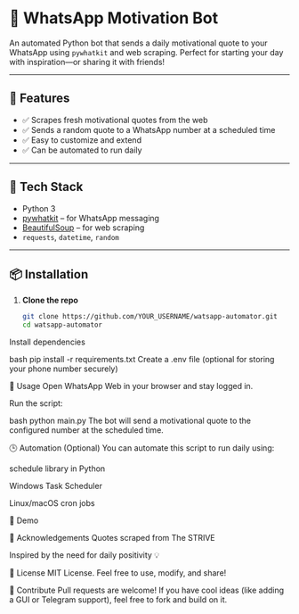 # 💬 WhatsApp Motivation Bot

An automated Python bot that sends a daily motivational quote to your WhatsApp using `pywhatkit` and web scraping. Perfect for starting your day with inspiration—or sharing it with friends!

---

## 🚀 Features

- ✅ Scrapes fresh motivational quotes from the web
- ✅ Sends a random quote to a WhatsApp number at a scheduled time
- ✅ Easy to customize and extend
- ✅ Can be automated to run daily

---

## 🧰 Tech Stack

- Python 3
- [pywhatkit](https://pypi.org/project/pywhatkit/) – for WhatsApp messaging
- [BeautifulSoup](https://pypi.org/project/beautifulsoup4/) – for web scraping
- `requests`, `datetime`, `random`

---

## 📦 Installation

1. **Clone the repo**  
   ```bash
   git clone https://github.com/YOUR_USERNAME/watsapp-automator.git
   cd watsapp-automator
Install dependencies

bash
pip install -r requirements.txt
Create a .env file (optional for storing your phone number securely)

🧪 Usage
Open WhatsApp Web in your browser and stay logged in.

Run the script:

bash
python main.py
The bot will send a motivational quote to the configured number at the scheduled time.

🕒 Automation (Optional)
You can automate this script to run daily using:

schedule library in Python

Windows Task Scheduler

Linux/macOS cron jobs

📸 Demo
<!-- Optional: Add a screenshot of the bot in action -->

🙏 Acknowledgements
Quotes scraped from The STRIVE

Inspired by the need for daily positivity 💡

📜 License
MIT License. Feel free to use, modify, and share!

🤝 Contribute
Pull requests are welcome! If you have cool ideas (like adding a GUI or Telegram support), feel free to fork and build on it.
